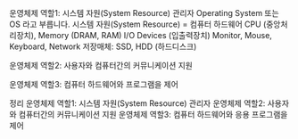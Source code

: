 운영체제 역할1: 시스템 자원(System Resource) 관리자
Operating System 또는 OS 라고 부릅니다.
시스템 자원(System Resource) = 컴퓨터 하드웨어
CPU (중앙처리장치), Memory (DRAM, RAM)
I/O Devices (입출력장치)
Monitor, Mouse, Keyboard, Network
저장매체: SSD, HDD (하드디스크)

운영체제 역할2: 사용자와 컴퓨터간의 커뮤니케이션 지원

운영체제 역할3: 컴퓨터 하드웨어와 프로그램을 제어


정리
운영체제 역할1: 시스템 자원(System Resource) 관리자
운영체제 역할2: 사용자와 컴퓨터간의 커뮤니케이션 지원
운영체제 역할3: 컴퓨터 하드웨어와 응용 프로그램을 제어

